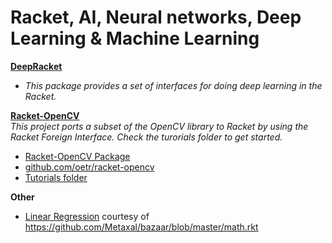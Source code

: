 # Racket, AI,  Neural networks, Deep Learning & Machine Learning


**[DeepRacket](https://github.com/charlescearl/DeepRacket)** 
* _This package provides a set of interfaces for doing deep learning in the Racket._

**[Racket-OpenCV](https://pkgs.racket-lang.org/package/opencv)**  
_This project ports a subset of the OpenCV library to Racket by using the Racket Foreign Interface. Check the turorials folder to get started._  
* [Racket-OpenCV Package](https://pkgs.racket-lang.org/package/opencv)
* [github.com/oetr/racket-opencv](https://github.com/oetr/racket-opencv)
* [Tutorials folder](https://github.com/oetr/racket-opencv/tree/master/tutorials)

**Other** 
* [Linear Regression](https://gist.github.com/spdegabrielle/f28cd93ffca4e3086d2ab0bd66bd802d) courtesy of <https://github.com/Metaxal/bazaar/blob/master/math.rkt>
